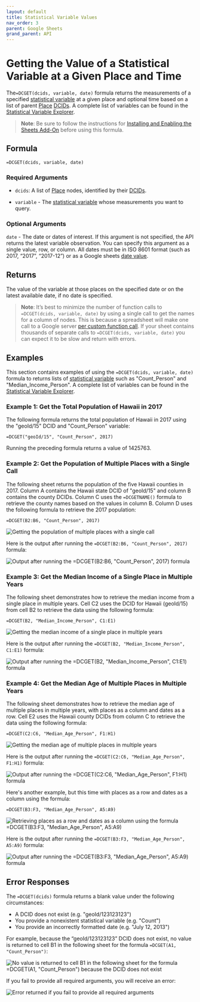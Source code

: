 ```yaml
---
layout: default
title: Statistical Variable Values
nav_order: 3
parent: Google Sheets
grand_parent: API
---
```


# Getting the Value of a Statistical Variable at a Given Place and Time

The`=DCGET(dcids, variable, date)` formula returns the measurements of a specified [statistical variable](/glossary.html#variable) at a given place and optional time based on a list of parent [Place](https://datacommons.org/browser/Place) [DCIDs](/glossary.html#dcid). A complete list of variables can be found in the [Statistical Variable Explorer](https://datacommons.org/tools/statvar).

> **Note**: Be sure to follow the instructions for [Installing and Enabling the Sheets Add-On](/api/sheets/) before using this formula.

## Formula

```
=DCGET(dcids, variable, date)
```

### Required Arguments

* `dcids`: A list of [Place](https://datacommons.org/browser/Place) nodes, identified by their [DCIDs](/glossary.html#dcid).

* `variable` - The [statistical variable](/glossary.html#variable) whose measurements you want to query.

### Optional Arguments

`date` - The date or dates of interest. If this argument is not specified, the API returns the latest variable observation. You can specify this argument as a single value, row, or column. All dates must be in ISO 8601 format (such as 2017, “2017”, “2017-12”) or as a Google sheets [date value](https://support.google.com/docs/answer/3092969?hl=en).

## Returns

The value of the variable at those places on the specified date or on the latest available date, if no date is specified.

> **Note**: It’s best to minimize the number of function calls to `=DCGET(dcids, variable, date)` by using a single call to get the names for a column of nodes. This is because a spreadsheet will make one call to a Google server [per custom function call](https://developers.google.com/apps-script/guides/sheets/functions#optimization). If your sheet contains thousands of separate calls to `=DCGET(dcids, variable, date)` you can expect it to be slow and return with errors.

## Examples

This section contains examples of using the `=DCGET(dcids, variable, date)` formula to returns lists of [statistical variable](/glossary.html#variable) such as "Count_Person" and "Median_Income_Person". A complete list of variables can be found in the [Statistical Variable Explorer](https://datacommons.org/tools/statvar).

### Example 1: Get the Total Population of Hawaii in 2017

The following formula returns the total population of Hawaii in 2017 using the "geoId/15" DCID and "Count_Person" variable:

```
=DCGET("geoId/15", "Count_Person", 2017)
```

Running the preceding formula returns a value of 1425763.

### Example 2: Get the Population of Multiple Places with a Single Call

The following sheet returns the population of the five Hawaii counties in 2017. Column A contains the Hawaii state DCID of "geoId/15" and column B contains the county DCIDs. Column C uses the `=DCGETNAME()` formula to retrieve the county names based on the values in column B. Column D uses the following formula to retrieve the 2017 population:

```
=DCGET(B2:B6, "Count_Person", 2017)
```

![Getting the population of multiple places with a single call](/assets/images/sheets/sheets_get_variable_input.png)

Here is the output after running the `=DCGET(B2:B6, "Count_Person", 2017)` formula:

![Output after running the `=DCGET(B2:B6, "Count_Person", 2017)` formula](/assets/images/sheets/sheets_get_variable_output.png)

### Example 3: Get the Median Income of a Single Place in Multiple Years

The following sheet demonstrates how to retrieve the median income from a single place in multiple years. Cell C2 uses the DCID for Hawaii (geoId/15) from cell B2 to retrieve the data using the following formula:

```
=DCGET(B2, "Median_Income_Person", C1:E1)
```

![Getting the median income of a single place in multiple years](/assets/images/sheets/sheets_get_variable_one_place_multiple_years_input.png)

Here is the output after running the `=DCGET(B2, "Median_Income_Person", C1:E1)` formula:

![Output after running the `=DCGET(B2, "Median_Income_Person", C1:E1)` formula](/assets/images/sheets/sheets_get_variable_one_place_multiple_years_output.png)

### Example 4: Get the Median Age of Multiple Places in Multiple Years

The following sheet demonstrates how to retrieve the median age of multiple places in multiple years, with places as a column and dates as a row. Cell E2 uses the Hawaii county DCIDs from column C to retrieve the data using the following formula:

```
=DCGET(C2:C6, "Median_Age_Person", F1:H1)
```

![Getting the median age of multiple places in multiple years](/assets/images/sheets/sheets_get_variable_places_column_years_row_input.png)

Here is the output after running the `=DCGET(C2:C6, "Median_Age_Person", F1:H1)` formula:

![Output after running the `=DCGET(C2:C6, "Median_Age_Person", F1:H1)` formula](/assets/images/sheets/sheets_get_variable_places_column_years_row_output.png)

Here's another example, but this time with places as a row and dates as a column using the formula:

```
=DCGET(B3:F3, "Median_Age_Person", A5:A9)
```

![Retrieving places as a row and dates as a column using the formula =DCGET(B3:F3, "Median_Age_Person", A5:A9)](/assets/images/sheets/sheets_get_variable_places_row_years_column_input.png)

Here is the output after running the `=DCGET(B3:F3, "Median_Age_Person", A5:A9)` formula:

![Output after running the `=DCGET(B3:F3, "Median_Age_Person", A5:A9)` formula](/assets/images/sheets/sheets_get_variable_places_row_years_column_output.png)

## Error Responses

The `=DCGET(dcids)` formula returns a blank value under the following circumstances:

* A DCID does not exist (e.g. "geoId/123123123")
* You provide a nonexistent statistical variable (e.g. "Count")
* You provide an incorrectly formatted date (e.g. "July 12, 2013")

For example, because the “geoId/123123123” DCID does not exist, no value is returned to cell B1 in the following sheet for the formula `=DCGET(A1, "Count_Person")`:

![No value is returned to cell B1 in the following sheet for the formula `=DCGET(A1, "Count_Person")` because the DCID does not exist](/assets/images/sheets/sheets_get_variable_nonexistent_dcid.png)

If you fail to provide all required arguments, you will receive an error:

![Error returned if you fail to provide all required arguments](/assets/images/sheets/sheets_get_variable_incorrect_args.png)

